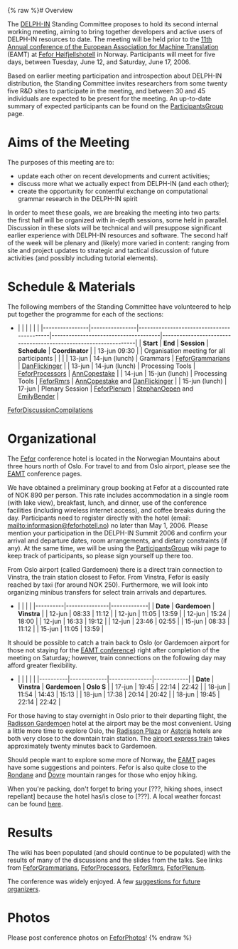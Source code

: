 {% raw %}# Overview

The [DELPH-IN](http://www.delph-in.net) Standing Committee proposes to
hold its second internal working meeting, aiming to bring together
developers and active users of DELPH-IN resources to date. The meeting
will be held prior to the [11th Annual conference of the European
Association for Machine Translation](http://eamt.emmtee.net/) (EAMT) at
[Fefor Høifjellshotell](http://www.fefor.no/) in Norway. Participants
will meet for five days, between Tuesday, June 12, and Saturday, June
17, 2006.

Based on earlier meeting participation and introspection about DELPH-IN
distribution, the Standing Committee invites researchers from some
twenty five R&D sites to participate in the meeting, and between 30 and
45 individuals are expected to be present for the meeting. An up-to-date
summary of expected participants can be found on the
[ParticipantsGroup](../ParticipantsGroup) page.

# Aims of the Meeting

The purposes of this meeting are to:

- update each other on recent developments and current activities;
- discuss more what we actually expect from DELPH-IN (and each other);
- create the opportunity for contentful exchange on computational
grammar research in the DELPH-IN spirit

In order to meet these goals, we are breaking the meeting into two
parts: the first half will be organized with in-depth sessions, some
held in parallel. Discussion in these slots will be technical and will
presuppose significant earlier experience with DELPH-IN resources and
software. The second half of the week will be plenary and (likely) more
varied in content: ranging from site and project updates to strategic
and tactical discussion of future activities (and possibly including
tutorial elements).

# Schedule & Materials

The following members of the Standing Committee have volunteered to help
put together the programme for each of the sections:

- |                |                |                                           |                                      |                                                                 |
|----------------|----------------|-------------------------------------------|--------------------------------------|-----------------------------------------------------------------|
| **Start**      | **End**        | **Session**                               | **Schedule**                         | **Coordinator**                                                 |
| 13-jun 09:30   |                | Organisation meeting for all participants |                                      |                                                                 |
| 13-jun         | 14-jun (lunch) | Grammars                                  | [FeforGrammarians](../FeforGrammarians) | [DanFlickinger](https://blog.inductorsoftware.com/docsproto/tools/DanFlickinger)                                  |
| 13-jun         | 14-jun (lunch) | Processing Tools                          | [FeforProcessors](../FeforProcessors)   | [AnnCopestake](https://blog.inductorsoftware.com/docsproto/tools/AnnCopestake)                                    |
| 14-jun         | 15-jun (lunch) | Processing Tools                          | [FeforRmrs](../FeforRmrs)               | [AnnCopestake](https://blog.inductorsoftware.com/docsproto/tools/AnnCopestake) and [DanFlickinger](https://blog.inductorsoftware.com/docsproto/tools/DanFlickinger) |
| 15-jun (lunch) | 17-jun         | Plenary Session                           | [FeforPlenum](../FeforPlenum)           | [StephanOepen](https://blog.inductorsoftware.com/docsproto/tools/StephanOepen) and [EmilyBender](https://blog.inductorsoftware.com/docsproto/tools/EmilyBender)     |

[FeforDiscussionCompilations](../FeforDiscussionCompilations)

# Organizational

The [Fefor](http://www.fefor.no/) conference hotel is located in the
Norwegian Mountains about three hours north of Oslo. For travel to and
from Oslo airport, please see the [EAMT](http://eamt.emmtee.net)
conference pages.

We have obtained a preliminary group booking at Fefor at a discounted
rate of NOK 890 per person. This rate includes accommodation in a single
room (with lake view), breakfast, lunch, and dinner, use of the
conference facilities (including wireless internet access), and coffee
breaks during the day. Participants need to register directly with the
hotel (email: <mailto:informasjon@feforhotell.no>) no later than May 1, 2006.
Please mention your participation in the DELPH-IN Summit 2006 and
confirm your arrival and departure dates, room arrangements, and dietary
constraints (if any). At the same time, we will be using the
[ParticipantsGroup](../ParticipantsGroup) wiki page to keep track of
participants, so please sign yourself up there too.

From Oslo airport (called Gardemoen) there is a direct train connection
to Vinstra, the train station closest to Fefor. From Vinstra, Fefor is
easily reached by taxi (for around NOK 250). Furthermore, we will look
into organizing minibus transfers for select train arrivals and
departures.

- |          |               |             |
|----------|---------------|-------------|
| **Date** | **Gardemoen** | **Vinstra** |
| 12-jun   | 08:33         | 11:12       |
| 12-jun   | 11:05         | 13:59       |
| 12-jun   | 15:24         | 18:00       |
| 12-jun   | 16:33         | 19:12       |
| 12-jun   | 23:46         | 02:55       |
| 15-jun   | 08:33         | 11:12       |
| 15-jun   | 11:05         | 13:59       |

It should be possible to catch a train back to Oslo (or Gardemoen
airport for those not staying for the [EAMT
conference](http://eamt.emmtee.net)) right after completion of the
meeting on Saturday; however, train connections on the following day may
afford greater flexibility.

- |          |             |               |            |
|----------|-------------|---------------|------------|
| **Date** | **Vinstra** | **Gardemoen** | **Oslo S** |
| 17-jun   | 19:45       | 22:14         | 22:42      |
| 18-jun   | 11:54       | 14:43         | 15:13      |
| 18-jun   | 17:38       | 20:14         | 20:42      |
| 18-jun   | 19:45       | 22:14         | 22:42      |

For those having to stay overnight in Oslo prior to their departing
flight, the [Radisson
Gardemoen](http://www.radissonsas.com/servlet/ContentServer?pagename=RadissonSAS/integration/hotelInfo&hotelCode=oslzr)
hotel at the airport may be the most convenient. Using a little more
time to explore Oslo, the [Radisson
Plaza](http://www.radissonsas.com/servlet/ContentServer?pagename=RadissonSAS/integration/hotelInfo&hotelCode=oslzh)
or [Astoria](http://www.thonhotels.no/astoria) hotels are both very
close to the downtain train station. The [airport express
train](http://www.flytoget.no) takes approximately twenty minutes back
to Gardemoen.

Should people want to explore some more of Norway, the
[EAMT](http://eamt.emmtee.net/index.php?page=5#fun) pages have some
suggestions and pointers. Fefor is also quite close to the
[Rondane](http://www.rondane.info/) and
[Dovre](http://en.wikipedia.org/wiki/Dovrefjell) mountain ranges for
those who enjoy hiking.

When you're packing, don't forget to bring your \[???, hiking shoes,
insect repellant\] because the hotel has/is close to \[???\]. A local
weather forcast can be found
[here](http://tux.aftenposten.no/weathersearch/weathersearch.do?name=feforvatnet&sok=limnor).

# Results

The wiki has been populated (and should continue to be populated) with
the results of many of the discussions and the slides from the talks.
See links from [FeforGrammarians](../FeforGrammarians),
[FeforProcessors](../FeforProcessors), [FeforRmrs](../FeforRmrs),
[FeforPlenum](../FeforPlenum).

The conference was widely enjoyed. A few [suggestions for future
organizers](../FeforSuggestions).

# Photos

Please post conference photos on [FeforPhotos](../FeforPhotos)!
<update date omitted for speed>{% endraw %}